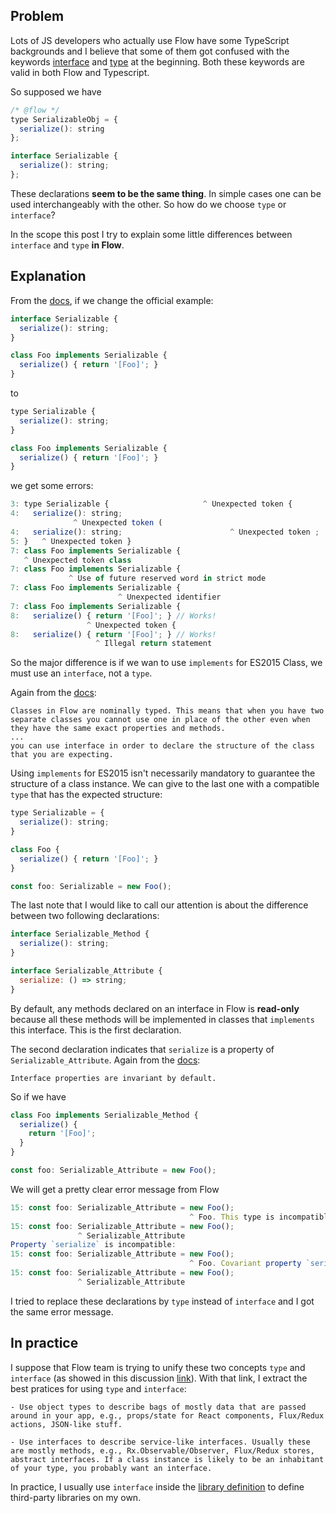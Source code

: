 ## Problem

Lots of JS developers who actually use Flow have some TypeScript backgrounds and I believe that some of them got confused with the keywords [interface](https://flow.org/en/docs/types/interfaces/) and [type](https://flow.org/en/docs/types/objects/) at the beginning. Both these keywords are valid in both Flow and Typescript. 

So supposed we have

```js
/* @flow */
type SerializableObj = {
  serialize(): string
};

interface Serializable {
  serialize(): string;
};
```

These declarations **seem to be the same thing**. In simple cases one can be used interchangeably with the other. So how do we choose `type` or `interface`? 

In the scope this post I try to explain some little differences between `interface` and `type` **in Flow**.

## Explanation

From the [docs](https://flow.org/en/docs/types/interfaces/), if we change the official example:

```js
interface Serializable {
  serialize(): string;
}

class Foo implements Serializable {
  serialize() { return '[Foo]'; }
}
```

to 

```js
type Serializable {
  serialize(): string;
}

class Foo implements Serializable {
  serialize() { return '[Foo]'; }
}
```

we get some errors:

```js
3: type Serializable {                     ^ Unexpected token {
4:   serialize(): string;
              ^ Unexpected token (
4:   serialize(): string;                        ^ Unexpected token ;
5: }   ^ Unexpected token }
7: class Foo implements Serializable {
   ^ Unexpected token class
7: class Foo implements Serializable {
             ^ Use of future reserved word in strict mode
7: class Foo implements Serializable {
                        ^ Unexpected identifier
7: class Foo implements Serializable {                                     ^ Unexpected token {
8:   serialize() { return '[Foo]'; } // Works!
                 ^ Unexpected token {
8:   serialize() { return '[Foo]'; } // Works!
                   ^ Illegal return statement
```

So the major difference is if we wan to use `implements` for ES2015 Class, we must use an `interface`, not a `type`.

Again from the [docs](https://flow.org/en/docs/types/interfaces/):

```
Classes in Flow are nominally typed. This means that when you have two separate classes you cannot use one in place of the other even when they have the same exact properties and methods.
...
you can use interface in order to declare the structure of the class that you are expecting.
```

Using `implements` for ES2015 isn't necessarily mandatory to guarantee the structure of a class instance. We can give to the last one with a compatible `type` that has the expected structure:

```js
type Serializable = {
  serialize(): string;
}

class Foo {
  serialize() { return '[Foo]'; }
}

const foo: Serializable = new Foo();
```

The last note that I would like to call our attention is about the difference between two following declarations:

```js
interface Serializable_Method {
  serialize(): string;
}

interface Serializable_Attribute {
  serialize: () => string;
}
```

By default, any methods declared on an interface in Flow is **read-only** because all these methods will be implemented in classes that `implements` this interface. This is the first declaration. 

The second declaration indicates that `serialize` is a property of `Serializable_Attribute`. Again from the [docs](https://flow.org/en/docs/types/interfaces/):

```
Interface properties are invariant by default.
```

So if we have

```js
class Foo implements Serializable_Method {
  serialize() {
    return '[Foo]';
  }
}

const foo: Serializable_Attribute = new Foo();
```

We will get a pretty clear error message from Flow 

```js
15: const foo: Serializable_Attribute = new Foo();
                                        ^ Foo. This type is incompatible with
15: const foo: Serializable_Attribute = new Foo();
               ^ Serializable_Attribute
Property `serialize` is incompatible:
15: const foo: Serializable_Attribute = new Foo();
                                        ^ Foo. Covariant property `serialize` incompatible with invariant use in
15: const foo: Serializable_Attribute = new Foo();
               ^ Serializable_Attribute
```

I tried to replace these declarations by `type` instead of `interface` and I got the same error message.

## In practice

I suppose that Flow team is trying to unify these two concepts `type` and `interface` (as showed in this discussion [link](https://stackoverflow.com/questions/36904201/when-do-you-use-an-interface-over-a-type-alias-in-flow)). With that link, I extract the best pratices for using `type` and `interface`:

```
- Use object types to describe bags of mostly data that are passed around in your app, e.g., props/state for React components, Flux/Redux actions, JSON-like stuff.

- Use interfaces to describe service-like interfaces. Usually these are mostly methods, e.g., Rx.Observable/Observer, Flux/Redux stores, abstract interfaces. If a class instance is likely to be an inhabitant of your type, you probably want an interface.
```

In practice, I usually use `interface` inside the [library definition](https://flow.org/en/docs/libdefs/) to define third-party libraries on my own.
